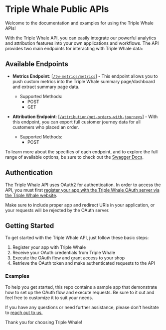 # Triple Whale Public APIs

Welcome to the documentation and examples for using the Triple Whale APIs! 

With the Triple Whale API, you can easily integrate our powerful analytics and attribution features into your own applications and workflows. The API provides two main endpoints for interacting with Triple Whale data:

## Available Endpoints

- **Metrics Endpoint**: [[`/tw-metrics/metrics`](https://developers.triplewhale.com/swagger/index.html#/summary/summary-add-metrics)] - This endpoint allows you to push custom metrics into the Triple Whale summary page/dashboard and extract summary page data.
  - Supported Methods: 
    - POST
    - GET

- **Attribution Endpoint**: [[`/attribution/get-orders-with-journeys`](https://developers.triplewhale.com/swagger/index.html#/attribution/attribution-get-orders-with-journeys-post)] - With this endpoint, you can export full customer journey data for all customers who placed an order.
  - Supported Methods: 
    - POST

To learn more about the specifics of each endpoint, and to explore the full range of available options, be sure to check out the [Swagger Docs](https://developers.triplewhale.com/swagger/index.html).

## Authentication

The Triple Whale API uses OAuth2 for authentication. In order to access the API, you must first [register your app with the Triple Whale OAuth server via the Triple Whale website](https://developers.triplewhale.com/register-new-app). 

Make sure to include proper app and redirect URIs in your application, or your requests will be rejected by the OAuth server.

## Getting Started

To get started with the Triple Whale API, just follow these basic steps:

1. Register your app with Triple Whale
2. Receive your OAuth credentials from Triple Whale
3. Execute the OAuth flow and grant access to your shop
4. Retrieve the OAuth token and make authenticated requests to the API  

### Examples  

To help you get started, this repo contains a sample app that demonstrate how to set up the OAuth flow and execute requests. Be sure to it out and feel free to customize it to suit your needs.

If you have any questions or need further assistance, please don't hesitate to [reach out to us.](mailto:kellet@triplewhale.com)

Thank you for choosing Triple Whale!
